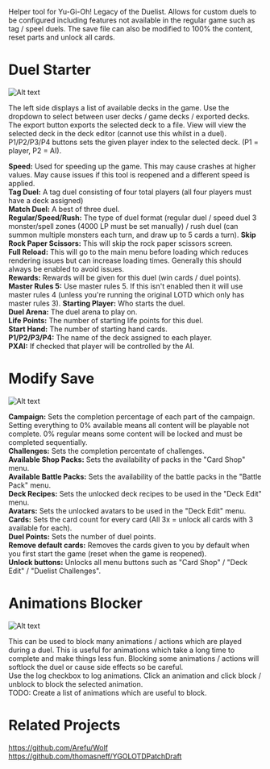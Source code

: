 Helper tool for Yu-Gi-Oh! Legacy of the Duelist. Allows for custom duels to be configured including features not available in the regular game such as tag / speel duels.
The save file can also be modified to 100% the content, reset parts and unlock all cards.

# Duel Starter

![Alt text](https://raw.githubusercontent.com/pixeltris/Lotd/master/Screenshots/DuelStarter.png)

The left side displays a list of available decks in the game. Use the dropdown to select between user decks / game decks / exported decks.
The export button exports the selected deck to a file. View will view the selected deck in the deck editor (cannot use this whilst in a duel).
P1/P2/P3/P4 buttons sets the given player index to the selected deck. (P1 = player, P2 = AI).

**Speed:** Used for speeding up the game. This may cause crashes at higher values. May cause issues if this tool is reopened and a different speed is applied.  
**Tag Duel:** A tag duel consisting of four total players (all four players must have a deck assigned)  
**Match Duel:** A best of three duel.  
**Regular/Speed/Rush:** The type of duel format (regular duel / speed duel 3 monster/spell zones (4000 LP must be set manually) / rush duel (can summon multiple monsters each turn, and draw up to 5 cards a turn).
**Skip Rock Paper Scissors:** This will skip the rock paper scissors screen.  
**Full Reload:** This will go to the main menu before loading which reduces rendering issues but can increase loading times. Generally this should always be enabled to avoid issues.  
**Rewards:** Rewards will be given for this duel (win cards / duel points).  
**Master Rules 5:** Use master rules 5. If this isn't enabled then it will use master rules 4 (unless you're running the original LOTD which only has master rules 3).
**Starting Player:** Who starts the duel.  
**Duel Arena:** The duel arena to play on.  
**Life Points:** The number of starting life points for this duel.  
**Start Hand:** The number of starting hand cards.  
**P1/P2/P3/P4:** The name of the deck assigned to each player.  
**PXAI:** If checked that player will be controlled by the AI.  

# Modify Save

![Alt text](https://raw.githubusercontent.com/pixeltris/Lotd/master/Screenshots/ModifySave.png)

**Campaign:** Sets the completion percentage of each part of the campaign. Setting everything to 0% available means all content will be playable not complete. 0% regular means some content will be locked and must be completed sequentially.  
**Challenges:** Sets the completion percentate of challenges.  
**Available Shop Packs:** Sets the availability of packs in the "Card Shop" menu.  
**Available Battle Packs:** Sets the availability of the battle packs in the "Battle Pack" menu.  
**Deck Recipes:** Sets the unlocked deck recipes to be used in the "Deck Edit" menu.  
**Avatars:** Sets the unlocked avatars to be used in the "Deck Edit" menu.  
**Cards:** Sets the card count for every card (All 3x = unlock all cards with 3 available for each).  
**Duel Points:** Sets the number of duel points.  
**Remove default cards:** Removes the cards given to you by default when you first start the game (reset when the game is reopened).  
**Unlock buttons:** Unlocks all menu buttons such as "Card Shop" / "Deck Edit" / "Duelist Challenges".  

# Animations Blocker

![Alt text](https://raw.githubusercontent.com/pixeltris/Lotd/master/Screenshots/BlockAnimations.png)

This can be used to block many animations / actions which are played during a duel. This is useful for animations which take a long time to complete and make things less fun. Blocking some animations / actions will softlock the duel or cause side effects so be careful.  
Use the log checkbox to log animations. Click an animation and click block / unblock to block the selected animation.  
TODO: Create a list of animations which are useful to block.

# Related Projects

https://github.com/Arefu/Wolf  
https://github.com/thomasneff/YGOLOTDPatchDraft
